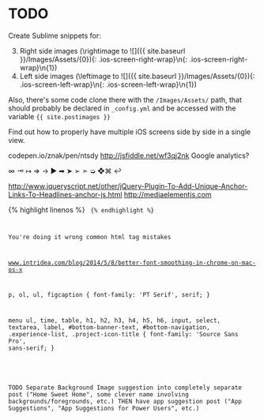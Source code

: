 TODO
=================

Create Sublime snippets for:

3. Right side images (\rightimage to ![]({{ site.baseurl }}/Images/Assets/{0}){: .ios-screen-right-wrap}\n{: .ios-screen-right-wrap}\n{1})
4. Left side images (\leftimage to ![]({{ site.baseurl }}/Images/Assets/{0}){: .ios-screen-left-wrap}\n{: .ios-screen-left-wrap}\n{1})

Also, there's some code clone there with the `/Images/Assets/` path, that should probably be declared in `_config.yml` and be accessed with the variable `{{ site.postimages }}`

Find out how to properly have multiple iOS screens side by side in a single view.

codepen.io/znak/pen/ntsdy
http://jsfiddle.net/wf3qj2nk
Google analytics?

∞ ⇥ ↦ ⇒ → ▶ ➡ ➤ ➢ ➣ ➭
❖⌘
&#x21A9;&#xFE0E;

http://www.jqueryscript.net/other/jQuery-Plugin-To-Add-Unique-Anchor-Links-To-Headlines-anchor-js.html
http://mediaelementjs.com

{% highlight <language> linenos %}
    <code>
{% endhighlight %}

You're doing it wrong common html tag mistakes

www.intridea.com/blog/2014/5/8/better-font-smoothing-in-chrome-on-mac-os-x


p, ol, ul, figcaption {
    font-family: 'PT Serif', serif;
}

menu ul, time, table, h1, h2, h3, h4, h5, h6, input, select, textarea, label,
#bottom-banner-text, #bottom-navigation,
.experience-list, .project-icon-title {
    font-family: 'Source Sans Pro', sans-serif;
}

<link href='http://fonts.googleapis.com/css?family=Source+Sans+Pro:400,900|PT+Serif:400,700,400italic,700italic' rel='stylesheet' type='text/css'>

TODO
Separate Background Image suggestion into completely separate post ("Home Sweet Home", some clever name involving backgrounds/foregrounds, etc.)
THEN have app suggestion post ("App Suggestions", "App Suggestions for Power Users", etc.)